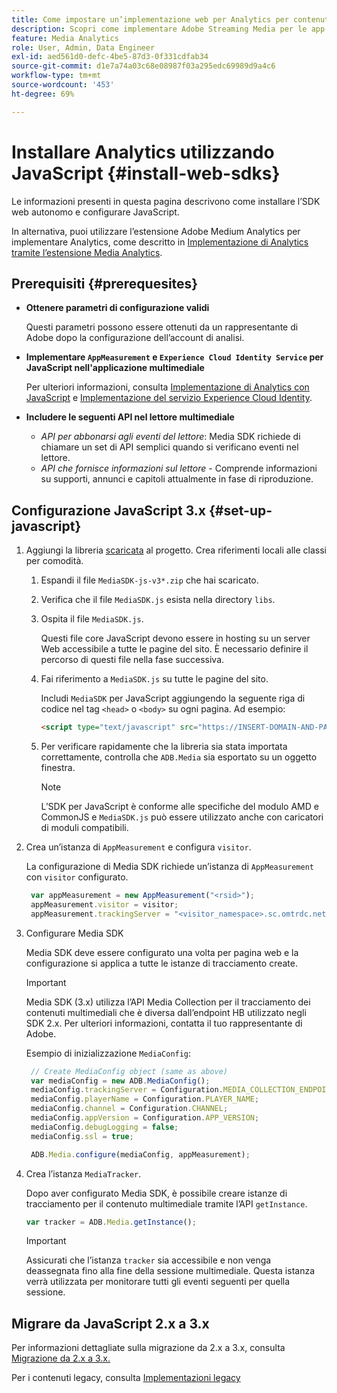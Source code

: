 ```yaml
---
title: Come impostare un’implementazione web per Analytics per contenuti in streaming
description: Scopri come implementare Adobe Streaming Media per le app web.
feature: Media Analytics
role: User, Admin, Data Engineer
exl-id: aed561d0-defc-4be5-87d3-0f331cdfab34
source-git-commit: d1e7a74a03c68e08987f03a295edc69989d9a4c6
workflow-type: tm+mt
source-wordcount: '453'
ht-degree: 69%

---
```


# Installare Analytics utilizzando JavaScript {#install-web-sdks}

Le informazioni presenti in questa pagina descrivono come installare l’SDK web autonomo e configurare JavaScript.

In alternativa, puoi utilizzare l’estensione Adobe Medium Analytics per implementare Analytics, come descritto in [Implementazione di Analytics tramite l’estensione Media Analytics](/help/implementation/media-sdk/setup/web-implementation-tags.md).

## Prerequisiti {#prerequesites}

* **Ottenere parametri di configurazione validi**

   Questi parametri possono essere ottenuti da un rappresentante di Adobe dopo la configurazione dell’account di analisi.

* **Implementare `AppMeasurement` e `Experience Cloud Identity Service` per JavaScript nell&#39;applicazione multimediale**

   Per ulteriori informazioni, consulta [Implementazione di Analytics con JavaScript](https://experienceleague.adobe.com/docs/analytics/implementation/js/overview.html?lang=it) e [Implementazione del servizio Experience Cloud Identity](https://experienceleague.adobe.com/docs/id-service/using/implementation/setup-analytics.html?lang=it).

* **Includere le seguenti API nel lettore multimediale**

   * *API per abbonarsi agli eventi del lettore*: Media SDK richiede di chiamare un set di API semplici quando si verificano eventi nel lettore.
   * *API che fornisce informazioni sul lettore* - Comprende informazioni su supporti, annunci e capitoli attualmente in fase di riproduzione.

## Configurazione JavaScript 3.x  {#set-up-javascript}

1. Aggiungi la libreria [scaricata](/help/getting-started/download-sdks.md) al progetto. Crea riferimenti locali alle classi per comodità.

   1. Espandi il file `MediaSDK-js-v3*.zip` che hai scaricato.
   1. Verifica che il file `MediaSDK.js` esista nella directory `libs`.

   1. Ospita il file `MediaSDK.js`.

      Questi file core JavaScript devono essere in hosting su un server Web accessibile a tutte le pagine del sito. È necessario definire il percorso di questi file nella fase successiva.

   1. Fai riferimento a `MediaSDK.js` su tutte le pagine del sito.

      Includi `MediaSDK` per JavaScript aggiungendo la seguente riga di codice nel tag `<head>` o `<body>` su ogni pagina. Ad esempio:

      ```html
      <script type="text/javascript" src="https://INSERT-DOMAIN-AND-PATH-TO-CODE-HERE/MediaSDK.js"></script>
      ```

   1. Per verificare rapidamente che la libreria sia stata importata correttamente, controlla che `ADB.Media` sia esportato su un oggetto finestra.

      >[!NOTE]
      >
      >L’SDK per JavaScript è conforme alle specifiche del modulo AMD e CommonJS e `MediaSDK.js` può essere utilizzato anche con caricatori di moduli compatibili.

1. Crea un’istanza di `AppMeasurement` e configura `visitor`.

   La configurazione di Media SDK richiede un’istanza di `AppMeasurement` con `visitor` configurato.

   ```js
    var appMeasurement = new AppMeasurement("<rsid>");
    appMeasurement.visitor = visitor;
    appMeasurement.trackingServer = "<visitor_namespace>.sc.omtrdc.net";
   ```

1. Configurare Media SDK

   Media SDK deve essere configurato una volta per pagina web e la configurazione si applica a tutte le istanze di tracciamento create.

   >[!IMPORTANT]
   >
   > Media SDK (3.x) utilizza l’API Media Collection per il tracciamento dei contenuti multimediali che è diversa dall’endpoint HB utilizzato negli SDK 2.x. Per ulteriori informazioni, contatta il tuo rappresentante di Adobe.

   Esempio di inizializzazione `MediaConfig`:

   ```js
    // Create MediaConfig object (same as above)
    var mediaConfig = new ADB.MediaConfig();
    mediaConfig.trackingServer = Configuration.MEDIA_COLLECTION_ENDPOINT;
    mediaConfig.playerName = Configuration.PLAYER_NAME;
    mediaConfig.channel = Configuration.CHANNEL;
    mediaConfig.appVersion = Configuration.APP_VERSION;
    mediaConfig.debugLogging = false;
    mediaConfig.ssl = true;
   
    ADB.Media.configure(mediaConfig, appMeasurement);
   ```

1. Crea l’istanza `MediaTracker`.

   Dopo aver configurato Media SDK, è possibile creare istanze di tracciamento per il contenuto multimediale tramite l’API `getInstance`.

   ```js
   var tracker = ADB.Media.getInstance();
   ```

   >[!IMPORTANT]
   >
   >Assicurati che l’istanza `tracker` sia accessibile e non venga deassegnata fino alla fine della sessione multimediale. Questa istanza verrà utilizzata per monitorare tutti gli eventi seguenti per quella sessione.

## Migrare da JavaScript 2.x a 3.x

Per informazioni dettagliate sulla migrazione da 2.x a 3.x, consulta [Migrazione da 2.x a 3.x.](https://adobe-marketing-cloud.github.io/media-sdks/reference/javascript_3x/MigrationGuide.html)

Per i contenuti legacy, consulta [Implementazioni legacy](/help/legacy/media-sdk/setup/setup-overview.md)
